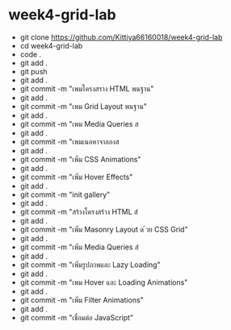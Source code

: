 # week4-grid-lab
- git clone https://github.com/Kittiya66160018/week4-grid-lab
- cd week4-grid-lab
- code .
- git add .
- git push
- git add .
- git commit -m "เพมโครงสราง HTML พนฐาน"
- git add .
- git commit -m "เพม Grid Layout พนฐาน"
- git add .
- git commit -m "เพม Media Queries ส
- git add .                         
- git commit -m "เพมเนอหาจาลองส     
- git add .
- git commit -m "เพิ่ม CSS Animations"  
- git add .
- git commit -m "เพิ่ม Hover Effects"
- git add .
- git commit -m "init gallery"
- git add .
- git commit -m  "สร้างโครงสร้าง HTML สํ 
- git add .
- git commit -m  "เพิ่ม Masonry Layout ด ้วย CSS Grid"
- git add .                                          
- git commit -m  "เพิ่ม Media Queries สํ              
- git add .
- git commit -m "เพิ่มรูปภาพและ Lazy Loading"
- git add .
- git commit -m "เพม Hover และ Loading Animations"
- git add .
- git commit -m "เพิ่ม Filter Animations"
- git add .
- git commit -m "เชื่อมต่อ JavaScript"